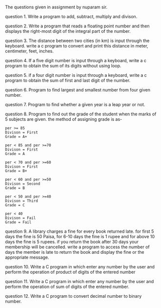The questions given in assignment by nuparam sir.

question 1. Write a program to add, subtract, multiply and divison.

question 2. Write a program that reads a floating point number and then displays the right-most digit of the integral part of the number.

question 3. The distance between two cities (in km) is input through the keyboard. write a c program to convert and print this distance in meter, centimeter, feet, inches.

question 4. If a five digit number is input through a keyboard, write a c program to obtain the sum of its digits without using loop.

question 5. if a four digit number is input through a keyboard, write a c program to obtain the sum of first and last digit of the number.

question 6. Program to find largest and smallest number from four given number.

question 7. Program to find whether a given year is a leap year or not.

question 8. Program to find out the grade of the student when the marks of 5 subjects are given. the method of assigning grade is as- 

	per >= 85
	Divison = First
	Grade = A+
	
	per < 85 and per >=70
	Divison = First
	Grade = A
	
	per < 70 and per >=60
	Divison = First 
	Grade = B+
	
	per < 60 and per >=50
	Divison = Second 
	Grade = B
	
	per < 50 and per >=40
	Divison = Third
	Grade = C
	
	per < 40
	Divison = Fail 
	Grade = Fail
	
question 9. A library charges a fine for every book returned late. for first 5 days the fine is 50 Paisa, for 6-10 days the fine is 1 rupee and for above 10 days the fine is 5 rupees. if you return the book after 30 days your membership will be cancelled. write a program to access the number of days the member is late to return the book and display the fine or the appropriate message. 

question 10. Write a C program in which enter any number by the user and perform the operation of product of digits of the entered number

question 11. Write a C program in which enter any number by the user and perform the operation of sum of digits of the entered number.

question 12. Write a C program to convert decimal number to binary number.
	
	



